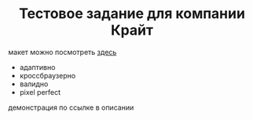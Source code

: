 <h1 align="center">Тестовое задание для компании Крайт</h1>

макет можно посмотреть <a href="https://vk.cc/ckYrKQ" target="_blank">здесь</a> 


+ адаптивно
+ кроссбраузерно
+ валидно
+ pixel perfect

демонстрация по ссылке в описании
